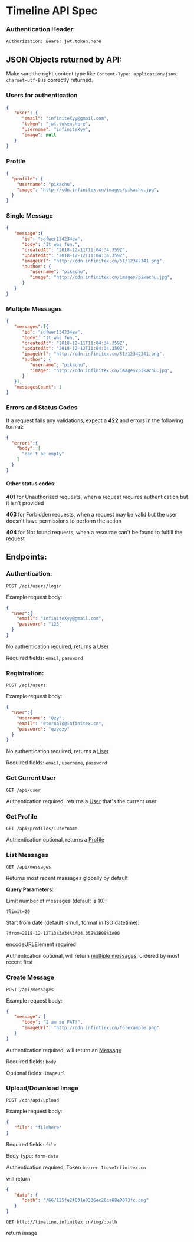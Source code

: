 # Timeline API Spec

### Authentication Header:

`Authorization: Bearer jwt.token.here`

## JSON Objects returned by API:

Make sure the right content type like `Content-Type: application/json; charset=utf-8` is correctly returned.

### Users for authentication

```JSON
{
   "user": {
      "email": "infiniteXyy@gmail.com",
      "token": "jwt.token.here",
      "username": "infiniteXyy",
      "image": null
   }
}
```

### Profile

```JSON
{
  "profile": {
    "username": "pikachu",
    "image": "http://cdn.infinitex.cn/images/pikachu.jpg",
  }
}
```

### Single Message

```JSON
{
   "message":{
      "id": "sdfwer134234ew",
      "body": "It was fun.",
      "createdAt": "2018-12-11T11:04:34.359Z",
      "updatedAt": "2018-12-12T11:04:34.359Z",
      "imageUrl": "http://cdn.infinitex.cn/51/12342341.png",
      "author": {
         "username": "pikachu",
         "image": "http://cdn.infinitex.cn/images/pikachu.jpg",
      }
   }
}
```

### Multiple Messages

```JSON
{
   "messages":[{
      "id": "sdfwer134234ew",
      "body": "It was fun.",
      "createdAt": "2018-12-11T11:04:34.359Z",
      "updatedAt": "2018-12-12T11:04:34.359Z",
      "imageUrl": "http://cdn.infinitex.cn/51/12342341.png",
      "author": {
         "username": "pikachu",
         "image": "http://cdn.infinitex.cn/images/pikachu.jpg",
      }
   }],
   "messagesCount": 1
}
```

### Errors and Status Codes

If a request fails any validations, expect a **422** and errors in the following format:

```JSON
{
  "errors":{
    "body": [
      "can't be empty"
    ]
  }
}
```

#### Other status codes:

**401** for Unauthorized requests, when a request requires authentication but it isn't provided

**403** for Forbidden requests, when a request may be valid but the user doesn't have permissions to perform the action

**404** for Not found requests, when a resource can't be found to fulfill the request


## Endpoints:

### Authentication:

`POST /api/users/login`

Example request body:
```JSON
{
  "user":{
    "email": "infiniteXyy@gmail.com",
    "password": "123"
  }
}
```

No authentication required, returns a [User](#users-for-authentication)

Required fields: `email`, `password`


### Registration:

`POST /api/users`

Example request body:
```JSON
{
  "user":{
    "username": "Qzy",
    "email": "eternalq@infinitex.cn",
    "password": "qzyqzy"
  }
}
```

No authentication required, returns a [User](#users-for-authentication)

Required fields: `email`, `username`, `password`

### Get Current User

`GET /api/user`

Authentication required, returns a [User](#users-for-authentication) that's the current user

### Get Profile

`GET /api/profiles/:username`

Authentication optional, returns a [Profile](#profile)

### List Messages

`GET /api/messages`

Returns most recent massages globally by default

**Query Parameters:**

Limit number of messages (default is 10):

`?limit=20`

Start from date (default is null, format in ISO datetime):

`?from=2018-12-12T13%3A34%3A04.359%2B08%3A00`

encodeURLElement required

Authentication optional, will return [multiple messages](#multiple-messages), ordered by most recent first

### Create Message

`POST /api/messages`

Example request body:

```JSON
{
   "message": {
      "body": "I am so FAT!",
      "imageUrl": "http://cdn.infintiex.cn/forexample.png"
   }
}
```

Authentication required, will return an [Message](#single-message)

Required fields: `body`

Optional fields: `imageUrl`



### Upload/Download Image

`POST /cdn/api/upload`

Example request body:

```json
{
   "file": "filehere"
}
```

Required fields: `file`

Body-type: `form-data`

Authentication required, Token `bearer ILoveInfinitex.cn`

will return

```json
{
   "data": {
      "path": "/66/125fe2f631e9336ec26ca88e8073fc.png"
   }
}
```

`GET http://timeline.infinitex.cn/img/:path`

return image

